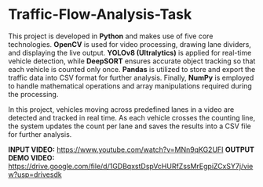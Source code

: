 # Traffic-Flow-Analysis-Task

This project is developed in **Python** and makes use of five core technologies. **OpenCV** is used for video processing, drawing lane dividers, and displaying the live output. **YOLOv8 (Ultralytics)** is applied for real-time vehicle detection, while **DeepSORT** ensures accurate object tracking so that each vehicle is counted only once. **Pandas** is utilized to store and export the traffic data into CSV format for further analysis. Finally, **NumPy** is employed to handle mathematical operations and array manipulations required during the processing.

In this project, vehicles moving across predefined lanes in a video are detected and tracked in real time. As each vehicle crosses the counting line, the system updates the count per lane and saves the results into a CSV file for further analysis.


**INPUT VIDEO:** https://www.youtube.com/watch?v=MNn9qKG2UFI
**OUTPUT DEMO VIDEO:** https://drive.google.com/file/d/1GDBqxstDspVcHURfZssMrEgpiZCxSY7j/view?usp=drivesdk
